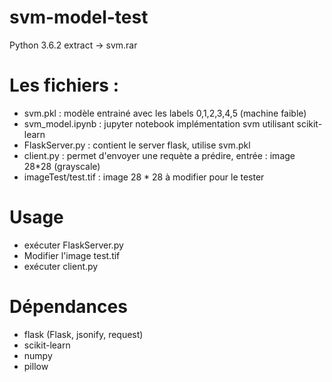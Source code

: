 # svm-model-test
Python 3.6.2
extract -> svm.rar
# Les fichiers : 
  - svm.pkl : modèle entrainé avec les labels 0,1,2,3,4,5 (machine faible)
  - svm_model.ipynb : jupyter notebook implémentation svm utilisant scikit-learn
  - FlaskServer.py : contient le server flask, utilise svm.pkl
  - client.py : permet d'envoyer une requète a prédire, entrée : image 28*28 (grayscale)
  - imageTest/test.tif : image 28 * 28 à modifier pour le tester
# Usage
  - exécuter FlaskServer.py
  - Modifier l'image test.tif
  - exécuter client.py
# Dépendances
  - flask (Flask, jsonify, request)
  - scikit-learn
  - numpy
  - pillow

